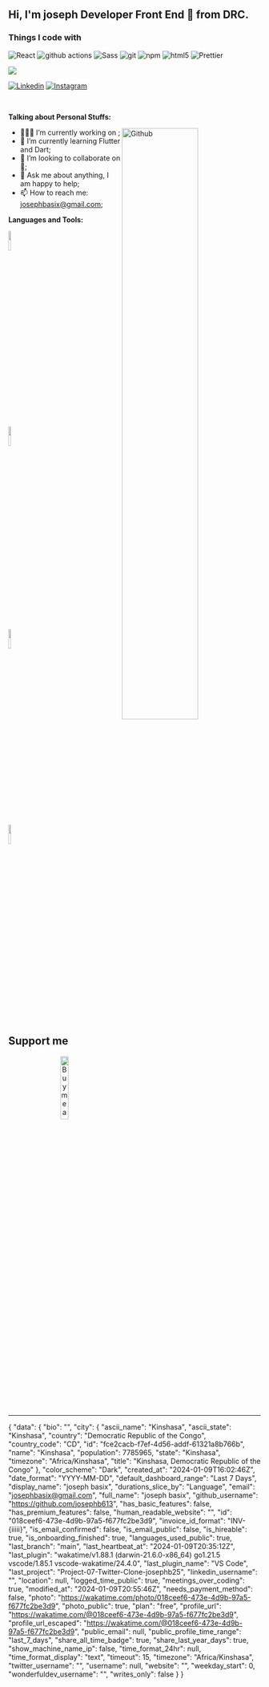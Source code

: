<!---
josephb613/josephb613 is a ✨ special ✨ repository because its `README.md` (this file) appears on your GitHub profile.
You can click the Preview link to take a look at your changes.
--->
<!-- Your title -->
## Hi, I'm joseph Developer Front End 🚀 from DRC.

<h3>Things I code with</h3>
<p>
  <img alt="React" src="https://img.shields.io/badge/-React-45b8d8?style=flat-square&logo=react&logoColor=white" />
  <img alt="github actions" src="https://img.shields.io/badge/-Github_Actions-2088FF?style=flat-square&logo=github-actions&logoColor=white" />
  <img alt="Sass" src="https://img.shields.io/badge/-Sass-CC6699?style=flat-square&logo=sass&logoColor=white" />
  <img alt="git" src="https://img.shields.io/badge/-Git-F05032?style=flat-square&logo=git&logoColor=white" />
  <img alt="npm" src="https://img.shields.io/badge/-NPM-CB3837?style=flat-square&logo=npm&logoColor=white" />
  <img alt="html5" src="https://img.shields.io/badge/-HTML5-E34F26?style=flat-square&logo=html5&logoColor=white" />
  <img alt="Prettier" src="https://img.shields.io/badge/-Prettier-F7B93E?style=flat-square&logo=prettier&logoColor=white" />
  
<a href="https://wakatime.com/@018ceef6-473e-4d9b-97a5-f677fc2be3d9"><img src="https://wakatime.com/badge/user/018ceef6-473e-4d9b-97a5-f677fc2be3d9.svg"></a>


</p>

<!-- Your badges
You can use the website to generate badges: https://shields.io/
-->

[![Linkedin](https://img.shields.io/badge/-LinkedIn-blue?style=flat&logo=Linkedin&logoColor=white)](https://www.linkedin.com/feed/)
[![Instagram](https://img.shields.io/badge/-Instagram-c13584?style=flat&labelColor=c13584&logo=instagram&logoColor=white)]()



&nbsp;

<!-- Talking about you -->
**Talking about Personal Stuffs:**

<!-- Any image aligned to the right. Beware the width -->
<img width="55%" align="right" alt="Github" src="https://raw.githubusercontent.com/onimur/.github/master/.resources/git-header.svg" />

- 👨🏽‍💻 I’m currently working on ;
- 🌱 I’m currently learning Flutter and Dart; 
- 👯 I’m looking to collaborate on  🤝;
- 💬 Ask me about anything, I am happy to help;
- 📫 How to reach me: josephbasix@gmail.com;

**Languages and Tools:** 

<!-- Your github readme stats
You can use this api: https://github.com/anuraghazra/github-readme-stats
-->
<p>
  <a href="https://github.com/onimur/handle-path-oz">
<!--     <img width="55%" align="right" alt="Onimur's github stats" src="https://github-readme-stats.vercel.app/api?username=onimur&show_icons=true&hide_border=true" /> -->
  </a>

  <!-- Your languages and tools. Be careful with the alignment. 
  You can use this sites to get logos: https://www.vectorlogo.zone or https://simpleicons.org/
  -->




  <code><img width="10%" src="https://www.vectorlogo.zone/logos/json/json-ar21.svg"></code>
  <br />
  <code><img width="10%" src="https://www.vectorlogo.zone/logos/mysql/mysql-ar21.svg"></code>

  <code><img width="10%" src="https://www.vectorlogo.zone/logos/firebase/firebase-ar21.svg"></code>
  <br />
  <code><img width="10%" src="https://www.vectorlogo.zone/logos/git-scm/git-scm-ar21.svg"></code>


</p>

<!-- Your hits or visitors
site: http://hits.dwyl.com or https://visitor-badge.glitch.me
Both apis are in trouble due to the number of requests, if you know any other to register visitors, great
 <img alt="ViewCount" src="https://views.whatilearened.today/views/github/onimur/onimur.svg" /> -->
</p>

## Support me
<!-- Your support, if you have it 
I created these images, feel free to use them.
-->
<p align="center">
  <a href="https://www.buymeacoffee.com/josephbasix613" target="_blank">
      <img width="18%" alt="Buy me a coffee" src="https://raw.githubusercontent.com/onimur/.github/master/.resources/support-buy-coffee.png"/>
  </a>
</p>

---

<!-- Its main projects -->
<p align="center">
  

  
<!--   <a href="https://github.com/onimur/circleci-github-changelog-generator">
    <img align="center" src="https://github-readme-stats.vercel.app/api/pin/?username=onimur&repo=circleci-github-changelog-generator" />
  </a> -->
  
</p>


{
  "data": {
    "bio": "",
    "city": {
      "ascii_name": "Kinshasa",
      "ascii_state": "Kinshasa",
      "country": "Democratic Republic of the Congo",
      "country_code": "CD",
      "id": "fce2cacb-f7ef-4d56-addf-61321a8b766b",
      "name": "Kinshasa",
      "population": 7785965,
      "state": "Kinshasa",
      "timezone": "Africa/Kinshasa",
      "title": "Kinshasa, Democratic Republic of the Congo"
    },
    "color_scheme": "Dark",
    "created_at": "2024-01-09T16:02:46Z",
    "date_format": "YYYY-MM-DD",
    "default_dashboard_range": "Last 7 Days",
    "display_name": "joseph basix",
    "durations_slice_by": "Language",
    "email": "josephbasix@gmail.com",
    "full_name": "joseph basix",
    "github_username": "https://github.com/josephb613",
    "has_basic_features": false,
    "has_premium_features": false,
    "human_readable_website": "",
    "id": "018ceef6-473e-4d9b-97a5-f677fc2be3d9",
    "invoice_id_format": "INV-{iiiii}",
    "is_email_confirmed": false,
    "is_email_public": false,
    "is_hireable": true,
    "is_onboarding_finished": true,
    "languages_used_public": true,
    "last_branch": "main",
    "last_heartbeat_at": "2024-01-09T20:35:12Z",
    "last_plugin": "wakatime/v1.88.1 (darwin-21.6.0-x86_64) go1.21.5 vscode/1.85.1 vscode-wakatime/24.4.0",
    "last_plugin_name": "VS Code",
    "last_project": "Project-07-Twitter-Clone-josephb25",
    "linkedin_username": "",
    "location": null,
    "logged_time_public": true,
    "meetings_over_coding": true,
    "modified_at": "2024-01-09T20:55:46Z",
    "needs_payment_method": false,
    "photo": "https://wakatime.com/photo/018ceef6-473e-4d9b-97a5-f677fc2be3d9",
    "photo_public": true,
    "plan": "free",
    "profile_url": "https://wakatime.com/@018ceef6-473e-4d9b-97a5-f677fc2be3d9",
    "profile_url_escaped": "https://wakatime.com/@018ceef6-473e-4d9b-97a5-f677fc2be3d9",
    "public_email": null,
    "public_profile_time_range": "last_7_days",
    "share_all_time_badge": true,
    "share_last_year_days": true,
    "show_machine_name_ip": false,
    "time_format_24hr": null,
    "time_format_display": "text",
    "timeout": 15,
    "timezone": "Africa/Kinshasa",
    "twitter_username": "",
    "username": null,
    "website": "",
    "weekday_start": 0,
    "wonderfuldev_username": "",
    "writes_only": false
  }
}
